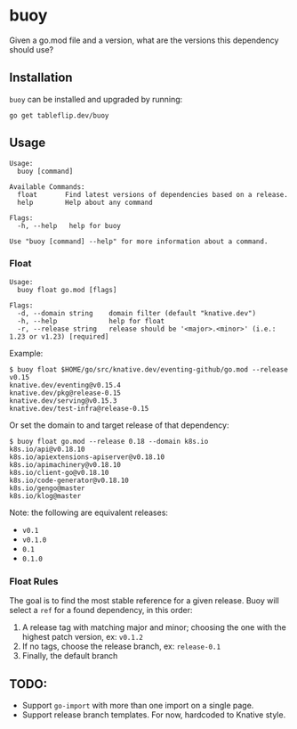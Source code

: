 # buoy

Given a go.mod file and a version, what are the versions this dependency should use?

## Installation

`buoy` can be installed and upgraded by running:

```shell
go get tableflip.dev/buoy
```

## Usage

```shell
Usage:
  buoy [command]

Available Commands:
  float       Find latest versions of dependencies based on a release.
  help        Help about any command

Flags:
  -h, --help   help for buoy

Use "buoy [command] --help" for more information about a command.
```

### Float

```shell
Usage:
  buoy float go.mod [flags]

Flags:
  -d, --domain string    domain filter (default "knative.dev")
  -h, --help             help for float
  -r, --release string   release should be '<major>.<minor>' (i.e.: 1.23 or v1.23) [required]
```

Example: 

```shell
$ buoy float $HOME/go/src/knative.dev/eventing-github/go.mod --release v0.15
knative.dev/eventing@v0.15.4
knative.dev/pkg@release-0.15
knative.dev/serving@v0.15.3
knative.dev/test-infra@release-0.15
```

Or set the domain to and target release of that dependency:

```shell script
$ buoy float go.mod --release 0.18 --domain k8s.io
k8s.io/api@v0.18.10
k8s.io/apiextensions-apiserver@v0.18.10
k8s.io/apimachinery@v0.18.10
k8s.io/client-go@v0.18.10
k8s.io/code-generator@v0.18.10
k8s.io/gengo@master
k8s.io/klog@master
```

Note: the following are equivalent releases: 

- `v0.1`
- `v0.1.0`
- `0.1`
- `0.1.0`
 

### Float Rules

The goal is to find the most stable reference for a given release. Buoy will select a `ref` for a found dependency, in this order:

1. A release tag with matching major and minor; choosing the one with the highest patch version, ex: `v0.1.2`
1. If no tags, choose the release branch, ex: `release-0.1`
1. Finally, the default branch

## TODO:

- Support `go-import` with more than one import on a single page.
- Support release branch templates. For now, hardcoded to Knative style.
